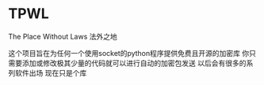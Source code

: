 # TPWL
The Place Without Laws
法外之地

这个项目旨在为任何一个使用socket的python程序提供免费且开源的加密库
你只需要添加或修改极其少量的代码就可以进行自动的加密包发送
以后会有很多的系列软件出场
现在只是个库
